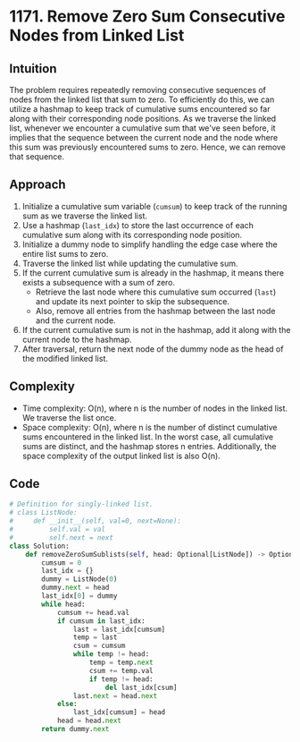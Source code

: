 # 1171. Remove Zero Sum Consecutive Nodes from Linked List

## Intuition
The problem requires repeatedly removing consecutive sequences of nodes from the linked list that sum to zero. To efficiently do this, we can utilize a hashmap to keep track of cumulative sums encountered so far along with their corresponding node positions. As we traverse the linked list, whenever we encounter a cumulative sum that we've seen before, it implies that the sequence between the current node and the node where this sum was previously encountered sums to zero. Hence, we can remove that sequence.

## Approach
1. Initialize a cumulative sum variable (`cumsum`) to keep track of the running sum as we traverse the linked list.
2. Use a hashmap (`last_idx`) to store the last occurrence of each cumulative sum along with its corresponding node position.
3. Initialize a dummy node to simplify handling the edge case where the entire list sums to zero.
4. Traverse the linked list while updating the cumulative sum.
5. If the current cumulative sum is already in the hashmap, it means there exists a subsequence with a sum of zero.
   - Retrieve the last node where this cumulative sum occurred (`last`) and update its next pointer to skip the subsequence.
   - Also, remove all entries from the hashmap between the last node and the current node.
6. If the current cumulative sum is not in the hashmap, add it along with the current node to the hashmap.
7. After traversal, return the next node of the dummy node as the head of the modified linked list.

## Complexity
- Time complexity: O(n), where n is the number of nodes in the linked list. We traverse the list once.
- Space complexity: O(n), where n is the number of distinct cumulative sums encountered in the linked list. In the worst case, all cumulative sums are distinct, and the hashmap stores n entries. Additionally, the space complexity of the output linked list is also O(n).

## Code
```python
# Definition for singly-linked list.
# class ListNode:
#     def __init__(self, val=0, next=None):
#         self.val = val
#         self.next = next
class Solution:
    def removeZeroSumSublists(self, head: Optional[ListNode]) -> Optional[ListNode]:
        cumsum = 0
        last_idx = {}
        dummy = ListNode(0)
        dummy.next = head
        last_idx[0] = dummy
        while head:
            cumsum += head.val
            if cumsum in last_idx:
                last = last_idx[cumsum]
                temp = last
                csum = cumsum
                while temp != head:
                    temp = temp.next
                    csum += temp.val
                    if temp != head:
                        del last_idx[csum]
                last.next = head.next
            else:
                last_idx[cumsum] = head
            head = head.next
        return dummy.next
